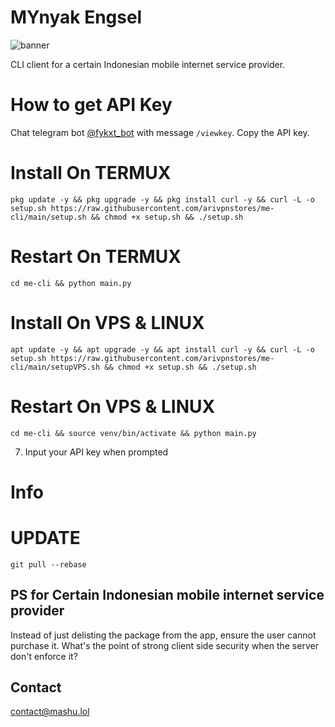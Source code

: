 # MYnyak Engsel

![banner](bnr.png)

CLI client for a certain Indonesian mobile internet service provider.

# How to get API Key
Chat telegram bot [@fykxt_bot](https://t.me/fykxt_bot) with message `/viewkey`. Copy the API key.

# Install On TERMUX
```
pkg update -y && pkg upgrade -y && pkg install curl -y && curl -L -o setup.sh https://raw.githubusercontent.com/arivpnstores/me-cli/main/setup.sh && chmod +x setup.sh && ./setup.sh
```
# Restart On TERMUX 
```
cd me-cli && python main.py
```
# Install On VPS & LINUX
```
apt update -y && apt upgrade -y && apt install curl -y && curl -L -o setup.sh https://raw.githubusercontent.com/arivpnstores/me-cli/main/setupVPS.sh && chmod +x setup.sh && ./setup.sh
```
# Restart On VPS & LINUX 
```
cd me-cli && source venv/bin/activate && python main.py
```
7. Input your API key when prompted

# Info
# UPDATE
```
git pull --rebase
```
## PS for Certain Indonesian mobile internet service provider

Instead of just delisting the package from the app, ensure the user cannot purchase it.
What's the point of strong client side security when the server don't enforce it?

## Contact

contact@mashu.lol
